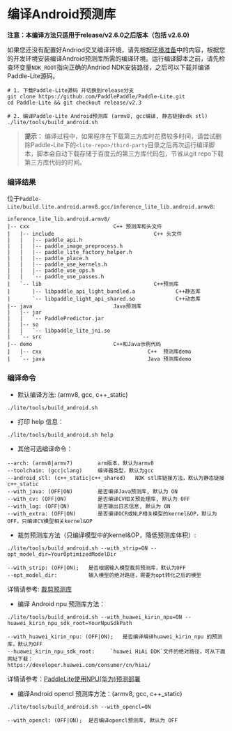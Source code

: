
# 编译Android预测库

**注意：本编译方法只适用于release/v2.6.0之后版本（包括 v2.6.0)**

如果您还没有配置好Andriod交叉编译环境，请先根据[环境准备](https://paddle-lite.readthedocs.io/zh/latest/user_guides/source_compile.html#id2)中的内容，根据您的开发环境安装编译Android预测库所需的编译环境。运行编译脚本之前，请先检查环变量`NDK_ROOT`指向正确的Andriod NDK安装路径，之后可以下载并编译 Paddle-Lite源码。

```shell
# 1. 下载Paddle-Lite源码 并切换到release分支
git clone https://github.com/PaddlePaddle/Paddle-Lite.git
cd Paddle-Lite && git checkout release/v2.3

# 2. 编译Paddle-Lite Android预测库 (armv8, gcc编译, 静态链接ndk stl)
./lite/tools/build_android.sh
```

> **提示：** 编译过程中，如果程序在下载第三方库时花费较多时间，请尝试删除Paddle-Lite下的`<lite-repo>/third-party`目录之后再次运行编译脚本，脚本会自动下载存储于百度云的第三方库代码包，节省从git repo下载第三方库代码的时间。


### 编译结果

位于`Paddle-Lite/build.lite.android.armv8.gcc/inference_lite_lib.android.armv8`:

```shell
inference_lite_lib.android.armv8/
|-- cxx                           C++ 预测库和头文件
|   |-- include                                C++ 头文件
|   |   |-- paddle_api.h
|   |   |-- paddle_image_preprocess.h
|   |   |-- paddle_lite_factory_helper.h
|   |   |-- paddle_place.h
|   |   |-- paddle_use_kernels.h
|   |   |-- paddle_use_ops.h
|   |   `-- paddle_use_passes.h
|   `-- lib                                    C++预测库
|       |-- libpaddle_api_light_bundled.a             C++静态库
|       `-- libpaddle_light_api_shared.so             C++动态库
|-- java                          Java预测库
|   |-- jar
|   |   `-- PaddlePredictor.jar
|   |-- so
|   |   `-- libpaddle_lite_jni.so
|   `-- src
|-- demo                          C++和Java示例代码
|   |-- cxx                                  C++  预测库demo
|   `-- java                                 Java 预测库demo
```



### 编译命令

- 默认编译方法: (armv8, gcc, c++_static)                                           
```                                        shell
./lite/tools/build_android.sh
```

- 打印 help 信息：

```shell
./lite/tools/build_android.sh help
```

- 其他可选编译命令：

```shell
--arch: (armv8|armv7)        arm版本，默认为armv8
--toolchain: (gcc|clang)     编译器类型，默认为gcc
--android_stl: (c++_static|c++_shared)   NDK stl库链接方法，默认为静态链接c++_static
--with_java: (OFF|ON)        是否编译Java预测库, 默认为 ON
--with_cv: (OFF|ON)          是否编译CV相关预处理库, 默认为 OFF
--with_log: (OFF|ON)         是否输出日志信息, 默认为 ON
--with_extra: (OFF|ON)       是否编译OCR或NLP相关模型的kernel&OP，默认为OFF，只编译CV模型相关kernel&OP
```

- 裁剪预测库方法（只编译模型中的kernel&OP，降低预测库体积）:

```shell
./lite/tools/build_android.sh --with_strip=ON --opt_model_dir=YourOptimizedModelDir
```
```shell
--with_strip: (OFF|ON);   是否根据输入模型裁剪预测库，默认为OFF
--opt_model_dir:          输入模型的绝对路径，需要为opt转化之后的模型
```
详情请参考:  [裁剪预测库](https://paddle-lite.readthedocs.io/zh/latest/user_guides/library_tailoring.html)


- 编译 Android npu 预测库方法：

```shell
./lite/tools/build_android.sh --with_huawei_kirin_npu=ON --huawei_kirin_npu_sdk_root=YourNpuSdkPath
```
```shell
--with_huawei_kirin_npu: (OFF|ON);   是否编译编译huawei_kirin_npu 的预测库，默认为OFF
--huawei_kirin_npu_sdk_root:     `huawei HiAi DDK`文件的绝对路径，可从下面网址下载：
https://developer.huawei.com/consumer/cn/hiai/
```
详情请参考：[PaddleLite使用NPU(华为)预测部署](https://paddle-lite.readthedocs.io/zh/latest/demo_guides/npu.html)

- 编译Android opencl 预测库方法：(armv8, gcc, c++_static)

```shell
./lite/tools/build_android.sh --with_opencl=ON
```
```shell
--with_opencl: (OFF|ON);  是否编译opencl预测库, 默认为 OFF
```
